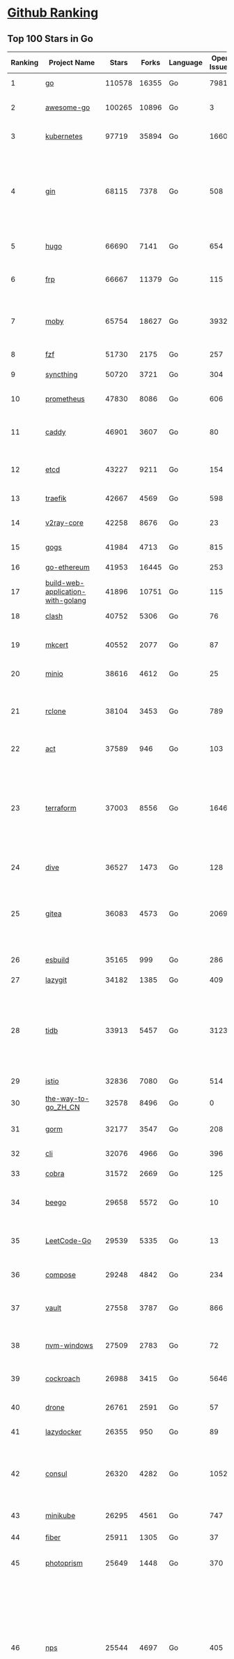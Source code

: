 [Github Ranking](../README.md)
==========

## Top 100 Stars in Go

| Ranking | Project Name | Stars | Forks | Language | Open Issues | Description | Last Commit |
| ------- | ------------ | ----- | ----- | -------- | ----------- | ----------- | ----------- |
| 1 | [go](https://github.com/golang/go) | 110578 | 16355 | Go | 7981 | The Go programming language | 2023-04-22T16:52:24Z |
| 2 | [awesome-go](https://github.com/avelino/awesome-go) | 100265 | 10896 | Go | 3 | A curated list of awesome Go frameworks, libraries and software | 2023-04-22T20:49:18Z |
| 3 | [kubernetes](https://github.com/kubernetes/kubernetes) | 97719 | 35894 | Go | 1660 | Production-Grade Container Scheduling and Management | 2023-04-22T17:58:24Z |
| 4 | [gin](https://github.com/gin-gonic/gin) | 68115 | 7378 | Go | 508 | Gin is a HTTP web framework written in Go (Golang). It features a Martini-like API with much better performance -- up to 40 times faster. If you need smashing performance, get yourself some Gin. | 2023-04-21T15:56:58Z |
| 5 | [hugo](https://github.com/gohugoio/hugo) | 66690 | 7141 | Go | 654 | The world’s fastest framework for building websites. | 2023-04-22T23:12:04Z |
| 6 | [frp](https://github.com/fatedier/frp) | 66667 | 11379 | Go | 115 | A fast reverse proxy to help you expose a local server behind a NAT or firewall to the internet. | 2023-04-18T13:25:33Z |
| 7 | [moby](https://github.com/moby/moby) | 65754 | 18627 | Go | 3932 | Moby Project - a collaborative project for the container ecosystem to assemble container-based systems | 2023-04-21T14:55:41Z |
| 8 | [fzf](https://github.com/junegunn/fzf) | 51730 | 2175 | Go | 257 | :cherry_blossom: A command-line fuzzy finder | 2023-04-22T14:42:19Z |
| 9 | [syncthing](https://github.com/syncthing/syncthing) | 50720 | 3721 | Go | 304 | Open Source Continuous File Synchronization | 2023-04-22T19:57:06Z |
| 10 | [prometheus](https://github.com/prometheus/prometheus) | 47830 | 8086 | Go | 606 | The Prometheus monitoring system and time series database. | 2023-04-22T13:56:00Z |
| 11 | [caddy](https://github.com/caddyserver/caddy) | 46901 | 3607 | Go | 80 | Fast and extensible multi-platform HTTP/1-2-3 web server with automatic HTTPS | 2023-04-20T18:43:53Z |
| 12 | [etcd](https://github.com/etcd-io/etcd) | 43227 | 9211 | Go | 154 | Distributed reliable key-value store for the most critical data of a distributed system | 2023-04-22T23:17:37Z |
| 13 | [traefik](https://github.com/traefik/traefik) | 42667 | 4569 | Go | 598 | The Cloud Native Application Proxy | 2023-04-21T07:37:47Z |
| 14 | [v2ray-core](https://github.com/v2ray/v2ray-core) | 42258 | 8676 | Go | 23 | A platform for building proxies to bypass network restrictions. | 2023-04-10T03:15:06Z |
| 15 | [gogs](https://github.com/gogs/gogs) | 41984 | 4713 | Go | 815 | Gogs is a painless self-hosted Git service | 2023-04-17T12:11:02Z |
| 16 | [go-ethereum](https://github.com/ethereum/go-ethereum) | 41953 | 16445 | Go | 253 | Official Go implementation of the Ethereum protocol | 2023-04-22T23:41:02Z |
| 17 | [build-web-application-with-golang](https://github.com/astaxie/build-web-application-with-golang) | 41896 | 10751 | Go | 115 | A golang ebook intro how to build a web with golang | 2023-04-20T09:00:38Z |
| 18 | [clash](https://github.com/Dreamacro/clash) | 40752 | 5306 | Go | 76 | A rule-based tunnel in Go. | 2023-04-22T12:07:47Z |
| 19 | [mkcert](https://github.com/FiloSottile/mkcert) | 40552 | 2077 | Go | 87 | A simple zero-config tool to make locally trusted development certificates with any names you'd like. | 2023-04-13T18:08:01Z |
| 20 | [minio](https://github.com/minio/minio) | 38616 | 4612 | Go | 25 | High Performance Object Storage for AI | 2023-04-21T20:56:08Z |
| 21 | [rclone](https://github.com/rclone/rclone) | 38104 | 3453 | Go | 789 | "rsync for cloud storage" - Google Drive, S3, Dropbox, Backblaze B2, One Drive, Swift, Hubic, Wasabi, Google Cloud Storage, Yandex Files | 2023-04-22T15:27:33Z |
| 22 | [act](https://github.com/nektos/act) | 37589 | 946 | Go | 103 | Run your GitHub Actions locally 🚀 | 2023-04-21T17:11:14Z |
| 23 | [terraform](https://github.com/hashicorp/terraform) | 37003 | 8556 | Go | 1646 | Terraform enables you to safely and predictably create, change, and improve infrastructure. It is an open source tool that codifies APIs into declarative configuration files that can be shared amongst team members, treated as code, edited, reviewed, and versioned. | 2023-04-22T17:51:17Z |
| 24 | [dive](https://github.com/wagoodman/dive) | 36527 | 1473 | Go | 128 | A tool for exploring each layer in a docker image | 2023-04-19T02:56:16Z |
| 25 | [gitea](https://github.com/go-gitea/gitea) | 36083 | 4573 | Go | 2069 | Git with a cup of tea! Painless self-hosted all-in-one software development service, includes Git hosting, code review, team collaboration, package registry and CI/CD | 2023-04-23T03:01:29Z |
| 26 | [esbuild](https://github.com/evanw/esbuild) | 35165 | 999 | Go | 286 | An extremely fast bundler for the web | 2023-04-22T20:42:22Z |
| 27 | [lazygit](https://github.com/jesseduffield/lazygit) | 34182 | 1385 | Go | 409 | simple terminal UI for git commands | 2023-04-22T18:26:46Z |
| 28 | [tidb](https://github.com/pingcap/tidb) | 33913 | 5457 | Go | 3123 | TiDB is an open-source, cloud-native, distributed, MySQL-Compatible database for elastic scale and real-time analytics. Try AI-powered Chat2Query free at : https://tidbcloud.com/free-trial | 2023-04-23T02:57:09Z |
| 29 | [istio](https://github.com/istio/istio) | 32836 | 7080 | Go | 514 | Connect, secure, control, and observe services. | 2023-04-23T02:14:33Z |
| 30 | [the-way-to-go_ZH_CN](https://github.com/unknwon/the-way-to-go_ZH_CN) | 32578 | 8496 | Go | 0 | 《The Way to Go》中文译本，中文正式名《Go 入门指南》 | 2023-04-13T06:58:50Z |
| 31 | [gorm](https://github.com/go-gorm/gorm) | 32177 | 3547 | Go | 208 | The fantastic ORM library for Golang, aims to be developer friendly | 2023-04-21T14:17:21Z |
| 32 | [cli](https://github.com/cli/cli) | 32076 | 4966 | Go | 396 | GitHub’s official command line tool | 2023-04-22T21:41:06Z |
| 33 | [cobra](https://github.com/spf13/cobra) | 31572 | 2669 | Go | 125 | A Commander for modern Go CLI interactions | 2023-04-13T18:55:09Z |
| 34 | [beego](https://github.com/beego/beego) | 29658 | 5572 | Go | 10 | beego is an open-source, high-performance web framework for the Go programming language. | 2023-04-18T10:51:34Z |
| 35 | [LeetCode-Go](https://github.com/halfrost/LeetCode-Go) | 29539 | 5335 | Go | 13 | ✅ Solutions to LeetCode by Go, 100% test coverage, runtime beats 100% / LeetCode 题解 | 2023-04-08T04:02:08Z |
| 36 | [compose](https://github.com/docker/compose) | 29248 | 4842 | Go | 234 | Define and run multi-container applications with Docker | 2023-04-21T09:59:05Z |
| 37 | [vault](https://github.com/hashicorp/vault) | 27558 | 3787 | Go | 866 | A tool for secrets management, encryption as a service, and privileged access management | 2023-04-22T17:01:35Z |
| 38 | [nvm-windows](https://github.com/coreybutler/nvm-windows) | 27509 | 2783 | Go | 72 | A node.js version management utility for Windows. Ironically written in Go. | 2023-04-22T16:12:30Z |
| 39 | [cockroach](https://github.com/cockroachdb/cockroach) | 26988 | 3415 | Go | 5646 | CockroachDB - the open source, cloud-native distributed SQL database. | 2023-04-23T02:47:25Z |
| 40 | [drone](https://github.com/harness/drone) | 26761 | 2591 | Go | 57 | Drone is a Container-Native, Continuous Delivery Platform | 2023-04-20T13:52:13Z |
| 41 | [lazydocker](https://github.com/jesseduffield/lazydocker) | 26355 | 950 | Go | 89 | The lazier way to manage everything docker | 2023-04-05T19:26:47Z |
| 42 | [consul](https://github.com/hashicorp/consul) | 26320 | 4282 | Go | 1052 | Consul is a distributed, highly available, and data center aware solution to connect and configure applications across dynamic, distributed infrastructure. | 2023-04-23T01:36:47Z |
| 43 | [minikube](https://github.com/kubernetes/minikube) | 26295 | 4561 | Go | 747 | Run Kubernetes locally | 2023-04-22T21:05:08Z |
| 44 | [fiber](https://github.com/gofiber/fiber) | 25911 | 1305 | Go | 37 | ⚡️ Express inspired web framework written in Go | 2023-04-21T20:15:39Z |
| 45 | [photoprism](https://github.com/photoprism/photoprism) | 25649 | 1448 | Go | 370 | AI-Powered Photos App for the Decentralized Web 🌈💎✨ | 2023-04-21T11:32:31Z |
| 46 | [nps](https://github.com/ehang-io/nps) | 25544 | 4697 | Go | 405 | 一款轻量级、高性能、功能强大的内网穿透代理服务器。支持tcp、udp、socks5、http等几乎所有流量转发，可用来访问内网网站、本地支付接口调试、ssh访问、远程桌面，内网dns解析、内网socks5代理等等……，并带有功能强大的web管理端。a lightweight, high-performance, powerful intranet penetration proxy server, with a powerful web management terminal. | 2023-03-06T23:36:08Z |
| 47 | [echo](https://github.com/labstack/echo) | 25465 | 2136 | Go | 46 | High performance, minimalist Go web framework | 2023-04-22T18:37:45Z |
| 48 | [influxdb](https://github.com/influxdata/influxdb) | 25291 | 3359 | Go | 1690 | Scalable datastore for metrics, events, and real-time analytics | 2023-04-19T19:56:01Z |
| 49 | [portainer](https://github.com/portainer/portainer) | 25233 | 2159 | Go | 958 | Making Docker and Kubernetes management easy. | 2023-04-21T04:52:07Z |
| 50 | [kit](https://github.com/go-kit/kit) | 24858 | 2408 | Go | 35 | A standard library for microservices. | 2023-03-19T08:34:07Z |
| 51 | [alist](https://github.com/alist-org/alist) | 24607 | 3428 | Go | 94 | 🗂️A file list program that supports multiple storage, powered by Gin and Solidjs. / 一个支持多存储的文件列表程序，使用 Gin 和 Solidjs。 | 2023-04-22T09:15:22Z |
| 52 | [helm](https://github.com/helm/helm) | 24183 | 6645 | Go | 286 | The Kubernetes Package Manager | 2023-04-22T16:58:10Z |
| 53 | [iris](https://github.com/kataras/iris) | 23874 | 2476 | Go | 83 | The fastest HTTP/2 Go Web Framework. New, modern and easy to learn. Fast development with Code you control. Unbeatable cost-performance ratio :rocket: | 2023-04-19T20:57:10Z |
| 54 | [go-zero](https://github.com/zeromicro/go-zero) | 23868 | 3388 | Go | 234 | A cloud-native Go microservices framework with cli tool for productivity. | 2023-04-22T15:26:07Z |
| 55 | [nsq](https://github.com/nsqio/nsq) | 23409 | 2855 | Go | 50 | A realtime distributed messaging platform | 2023-03-06T00:19:31Z |
| 56 | [faas](https://github.com/openfaas/faas) | 22969 | 1844 | Go | 28 | OpenFaaS - Serverless Functions Made Simple | 2023-04-16T20:43:52Z |
| 57 | [k3s](https://github.com/k3s-io/k3s) | 22878 | 2039 | Go | 150 | Lightweight Kubernetes | 2023-04-22T00:55:18Z |
| 58 | [ngrok](https://github.com/inconshreveable/ngrok) | 22840 | 4235 | Go | 215 | Introspected tunnels to localhost | 2023-04-17T13:39:46Z |
| 59 | [viper](https://github.com/spf13/viper) | 22707 | 1872 | Go | 364 | Go configuration with fangs | 2023-04-19T08:29:23Z |
| 60 | [pocketbase](https://github.com/pocketbase/pocketbase) | 22635 | 902 | Go | 34 | Open Source realtime backend in 1 file | 2023-04-21T16:04:15Z |
| 61 | [logrus](https://github.com/sirupsen/logrus) | 22522 | 2229 | Go | 5 | Structured, pluggable logging for Go. | 2023-03-12T00:21:49Z |
| 62 | [hub](https://github.com/github/hub) | 22382 | 2364 | Go | 241 | A command-line tool that makes git easier to use with GitHub. | 2023-04-11T14:39:49Z |
| 63 | [croc](https://github.com/schollz/croc) | 22356 | 968 | Go | 98 | Easily and securely send things from one computer to another :crocodile: :package: | 2023-04-12T16:03:53Z |
| 64 | [docker_practice](https://github.com/yeasy/docker_practice) | 22238 | 5508 | Go | 3 | Learn and understand Docker&Container technologies, with real DevOps practice! | 2023-04-09T10:45:10Z |
| 65 | [v2ray-core](https://github.com/v2fly/v2ray-core) | 22153 | 3562 | Go | 50 | A platform for building proxies to bypass network restrictions. | 2023-04-15T13:09:18Z |
| 66 | [go-patterns](https://github.com/tmrts/go-patterns) | 21829 | 2022 | Go | 15 | Curated list of Go design patterns, recipes and idioms | 2022-08-07T21:44:59Z |
| 67 | [micro](https://github.com/zyedidia/micro) | 21426 | 1109 | Go | 679 | A modern and intuitive terminal-based text editor | 2023-04-20T22:23:39Z |
| 68 | [vegeta](https://github.com/tsenart/vegeta) | 21125 | 1284 | Go | 85 | HTTP load testing tool and library. It's over 9000! | 2023-04-19T00:22:30Z |
| 69 | [dapr](https://github.com/dapr/dapr) | 20979 | 1647 | Go | 352 | Dapr is a portable, event-driven, runtime for building distributed applications across cloud and edge. | 2023-04-21T19:48:44Z |
| 70 | [rancher](https://github.com/rancher/rancher) | 20915 | 2782 | Go | 2305 | Complete container management platform | 2023-04-22T22:36:20Z |
| 71 | [lux](https://github.com/iawia002/lux) | 20646 | 2430 | Go | 424 | 👾 Fast and simple video download library and CLI tool written in Go | 2023-04-20T02:52:40Z |
| 72 | [k9s](https://github.com/derailed/k9s) | 20493 | 1313 | Go | 376 | 🐶 Kubernetes CLI To Manage Your Clusters In Style! | 2023-04-21T11:33:26Z |
| 73 | [kratos](https://github.com/go-kratos/kratos) | 20467 | 3773 | Go | 96 | Your ultimate Go microservices framework for the cloud-native era. | 2023-04-22T00:35:33Z |
| 74 | [delve](https://github.com/go-delve/delve) | 20409 | 2047 | Go | 104 | Delve is a debugger for the Go programming language. | 2023-04-20T12:55:07Z |
| 75 | [go-micro](https://github.com/go-micro/go-micro) | 20365 | 2274 | Go | 69 | A Go microservices framework | 2023-04-18T07:43:54Z |
| 76 | [k6](https://github.com/grafana/k6) | 20098 | 1056 | Go | 388 | A modern load testing tool, using Go and JavaScript - https://k6.io | 2023-04-21T16:43:12Z |
| 77 | [fyne](https://github.com/fyne-io/fyne) | 20075 | 1113 | Go | 505 | Cross platform GUI toolkit in Go inspired by Material Design | 2023-04-22T21:59:00Z |
| 78 | [cli](https://github.com/urfave/cli) | 20063 | 1679 | Go | 42 | A simple, fast, and fun package for building command line apps in Go | 2023-04-17T14:06:40Z |
| 79 | [restic](https://github.com/restic/restic) | 19952 | 1293 | Go | 379 | Fast, secure, efficient backup program | 2023-04-22T11:20:27Z |
| 80 | [harbor](https://github.com/goharbor/harbor) | 19877 | 4328 | Go | 515 | An open source trusted cloud native registry project that stores, signs, and scans content. | 2023-04-23T02:59:21Z |
| 81 | [learn-go-with-tests](https://github.com/quii/learn-go-with-tests) | 19489 | 2560 | Go | 34 | Learn Go with test-driven development | 2023-04-22T14:29:16Z |
| 82 | [testify](https://github.com/stretchr/testify) | 19474 | 1440 | Go | 274 | A toolkit with common assertions and mocks that plays nicely with the standard library | 2023-04-22T18:53:09Z |
| 83 | [fasthttp](https://github.com/valyala/fasthttp) | 19434 | 1622 | Go | 57 | Fast HTTP package for Go. Tuned for high performance. Zero memory allocations in hot paths. Up to 10x faster than net/http | 2023-04-20T20:30:10Z |
| 84 | [colly](https://github.com/gocolly/colly) | 19387 | 1583 | Go | 143 | Elegant Scraper and Crawler Framework for Golang | 2023-04-22T07:49:26Z |
| 85 | [filebrowser](https://github.com/filebrowser/filebrowser) | 19302 | 2338 | Go | 57 | 📂 Web File Browser | 2023-04-20T03:47:34Z |
| 86 | [dgraph](https://github.com/dgraph-io/dgraph) | 19192 | 1455 | Go | 183 | Native GraphQL Database with graph backend | 2023-04-22T04:22:26Z |
| 87 | [websocket](https://github.com/gorilla/websocket) | 19053 | 3303 | Go | 28 | A fast, well-tested and widely used WebSocket implementation for Go. | 2022-12-09T16:03:16Z |
| 88 | [loki](https://github.com/grafana/loki) | 18876 | 2682 | Go | 814 | Like Prometheus, but for logs. | 2023-04-23T02:39:54Z |
| 89 | [zap](https://github.com/uber-go/zap) | 18544 | 1316 | Go | 93 | Blazing fast, structured, leveled logging in Go. | 2023-04-19T07:32:33Z |
| 90 | [mux](https://github.com/gorilla/mux) | 18166 | 1735 | Go | 15 | A powerful HTTP router and URL matcher for building Go web servers with 🦍 | 2022-12-09T15:56:57Z |
| 91 | [grpc-go](https://github.com/grpc/grpc-go) | 17966 | 3970 | Go | 121 | The Go language implementation of gRPC. HTTP/2 based RPC | 2023-04-22T17:58:56Z |
| 92 | [bubbletea](https://github.com/charmbracelet/bubbletea) | 17836 | 572 | Go | 35 | A powerful little TUI framework 🏗 | 2023-04-22T20:50:15Z |
| 93 | [Cloudreve](https://github.com/cloudreve/Cloudreve) | 17823 | 3027 | Go | 257 | 🌩支持多家云存储的云盘系统 (Self-hosted file management and sharing system, supports multiple storage providers) | 2023-04-16T01:26:02Z |
| 94 | [gotty](https://github.com/yudai/gotty) | 17675 | 1341 | Go | 102 | Share your terminal as a web application | 2023-03-24T15:55:33Z |
| 95 | [podman](https://github.com/containers/podman) | 17647 | 1925 | Go | 432 | Podman: A tool for managing OCI containers and pods. | 2023-04-22T23:24:53Z |
| 96 | [milvus](https://github.com/milvus-io/milvus) | 17516 | 2077 | Go | 416 | A cloud-native vector database, storage for next generation AI applications | 2023-04-23T02:58:07Z |
| 97 | [jaeger](https://github.com/jaegertracing/jaeger) | 17489 | 2111 | Go | 319 | CNCF Jaeger, a Distributed Tracing Platform | 2023-04-22T22:33:41Z |
| 98 | [goreplay](https://github.com/buger/goreplay) | 17219 | 1718 | Go | 263 | GoReplay is an open-source tool for capturing and replaying live HTTP traffic into a test environment in order to continuously test your system with real data. It can be used to increase confidence in code deployments, configuration changes and infrastructure changes. | 2023-03-24T19:45:00Z |
| 99 | [learngo](https://github.com/inancgumus/learngo) | 17178 | 2291 | Go | 3 | ❤️ 1000+ Hand-Crafted Go Examples, Exercises, and Quizzes. 🚀 Learn Go by fixing 1000+ tiny programs. | 2023-04-18T01:36:05Z |
| 100 | [seaweedfs](https://github.com/seaweedfs/seaweedfs) | 17140 | 1950 | Go | 152 | SeaweedFS is a fast distributed storage system for blobs, objects, files, and data lake, for billions of files! Blob store has O(1) disk seek, cloud tiering. Filer supports Cloud Drive, cross-DC active-active replication, Kubernetes, POSIX FUSE mount, S3 API, S3 Gateway, Hadoop, WebDAV, encryption, Erasure Coding. | 2023-04-22T18:50:03Z |

